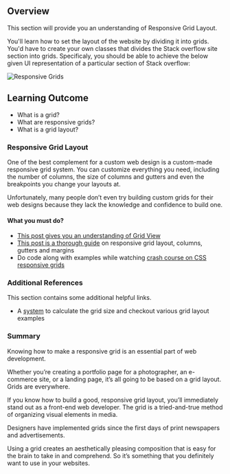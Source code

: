 ## Overview

This section will provide you an understanding of Responsive Grid Layout.

You'll learn how to set the layout of the website by dividing it into grids. You'd have to create your own classes that divides the Stack overflow site section into grids. Specificaly, you should be able to achieve the below given UI representation of a particular section of Stack overflow:

![Responsive Grids](https://github.com/greyatom-school/the-minerva-project/raw/master/FEWD/sprint_2/1.Basics_of_rwd/images/res_grid.png)

## Learning Outcome

- What is a grid?
- What are responsive grids?
- What is a grid layout?

### Responsive Grid Layout

One of the best complement for a custom web design is a custom-made responsive grid system. You can customize everything you need, including the number of columns, the size of columns and gutters and even the breakpoints you change your layouts at.

Unfortunately, many people don’t even try building custom grids for their web designs because they lack the knowledge and confidence to build one.

#### What you must do?

- [This post gives you an understanding of Grid View](https://www.w3schools.com/css/css_rwd_grid.asp)
- [This post is a thorough guide](https://material.io/design/layout/responsive-layout-grid.html#) on responsive grid layout, columns, gutters and margins
- Do code along with examples while watching [crash course on CSS responsive grids](https://www.youtube.com/watch?v=jV8B24rSN5o)

### Additional References

This section contains some additional helpful links.

- A [system](http://www.responsivegridsystem.com/) to calculate the grid size and checkout various grid layout examples

### Summary

Knowing how to make a responsive grid is an essential part of web development.

Whether you’re creating a portfolio page for a photographer, an e-commerce site, or a landing page, it’s all going to be based on a grid layout. Grids are everywhere.

If you know how to build a good, responsive grid layout, you’ll immediately stand out as a front-end web developer. The grid is a tried-and-true method of organizing visual elements in media.

Designers have implemented grids since the first days of print newspapers and advertisements.

Using a grid creates an aesthetically pleasing composition that is easy for the brain to take in and comprehend. So it’s something that you definitely want to use in your websites.
